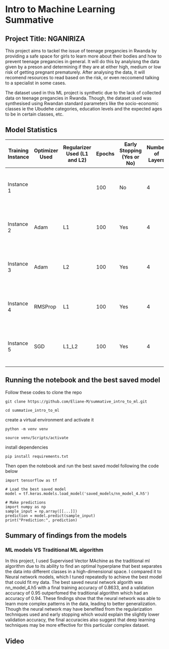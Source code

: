 # Intro to Machine Learning Summative

## Project Title: NGANIRIZA

This project aims to tackel the issue of teenage pregancies in Rwanda by providing a safe space for girls to learn more about their bodies and how to prevent teenage pregancies in general. It will do this by analyisng the data given by a preson and determining if they are at either high, medium or low risk of getting pregnant prematurely. After analysing the data, it will recomend resources to read based on the risk, or even reccomend talking to a specialist in some cases.

The dataset used in this ML project is synthetic due to the lack of collected data on teenage pregancies in Rwanda. Though, the dataset used was synthesised using Rwandan standard parameters like the socio-economic classes ie the Ubudehe categories, education levels and the expected ages to be in certain classes, etc.


## Model Statistics

| Training Instance | Optimizer Used | Regularizer Used (L1 and L2) | Epochs | Early Stopping (Yes or No) | Number of Layers | Learning Rate | Accuracy | F1 Score | Recall | Precision |
|------------------|---------------|-------------------------------|--------|----------------------------|------------------|--------------|----------|----------|--------|-----------|
| Instance 1      |               |                               | 100    | No                         | 4                | 0.01         | 0.99     | Low: 0.0, Mid: 0.99, High: 0.99 | Low: 0.0, Mid: 0.99, High: 1.00 | Low: 0.0, Mid: 1.00, High: 0.97 |
| Instance 2      | Adam          | L1                            | 100    | Yes                        | 4                | 0.001        | 0.985    | Low: 0.0, Mid: 0.98, High: 0.99 | Low: 0.0, Mid: 0.96, High: 1.00 | Low: 0.0, Mid: 1.00, High: 0.97 |
| Instance 3      | Adam          | L2                            | 100    | Yes                        | 4                | 0.001        | 0.965    | Low: 0.0, Mid: 0.98, High: 0.99 | Low: 0.0, Mid: 0.96, High: 1.00 | Low: 0.0, Mid: 1.00, High: 0.97 |
| Instance 4      | RMSProp       | L1                            | 100    | Yes                        | 4                | 0.001        | 0.965    | Low: 0.0, Mid: 0.98, High: 0.99 | Low: 0.0, Mid: 0.96, High: 1.00 | Low: 0.0, Mid: 1.00, High: 0.97 |
| Instance 5      | SGD           | L1_L2                         | 100    | Yes                        | 4                | 0.001        | 0.96     | Low: 0.0, Mid: 0.98, High: 0.99 | Low: 0.0, Mid: 0.96, High: 1.00 | Low: 0.0, Mid: 1.00, High: 0.97 |



## Running the notebook and the best saved model

Follow these codes to clone the repo

```
git clone https://github.com/Eliane-M/summative_intro_to_ml.git
```

```
cd summative_intro_to_ml
```

create a virtual environment and activate it

```
python -m venv venv
```

```
source venv/Scripts/activate
```

install dependencies

```
pip install requirements.txt
```

Then open the notebook and run the best saved model following the code below

```
import tensorflow as tf

# Load the best saved model
model = tf.keras.models.load_model('saved_models/nn_model_4.h5')

# Make predictions
import numpy as np
sample_input = np.array([[...]])
prediction = model.predict(sample_input)
print("Prediction:", prediction)
```


## Summary of findings from the models

### ML models VS Traditional ML algorithm

In this project, I used Supervised Vector MAchine as the traditional ml algorithm due to its ability to find an optimal hyperplane that best separates the data into different classes in a high-dimensional space. I compared it to Neural network models, which I tuned repeatedly to achieve the best model that could fit my data. The best saved neural network algorith was nn_model_4.h5 with a final training accuracy of 0.8633, and a validation accuracy of 0.95 outperfomed the traditional algorithm which had an accuracy of 0.94. These findings show that the neural network was able to learn more complex patterns in the data, leading to better generalization.
Though the neural network may have benefited from the regularization techniques used and early stopping which would explain the slightly lower validation accuracy, the final accuracies also suggest that deep learning techniques may be more effective for this particular complex dataset.


## Video
